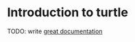 # Introduction to turtle

TODO: write [great documentation](http://jacobian.org/writing/what-to-write/)
